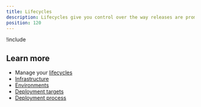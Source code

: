 ```yaml
---
title: Lifecycles
description: Lifecycles give you control over the way releases are promoted between environments.
position: 120
---
```


!include <lifecycles>

## Learn more

- Manage your [lifecycles](/docs/deployment-process/lifecycles/index.md)
- [Infrastructure](/docs/infrastructure/index.md)
- [Environments](/docs/infrastructure/environments/index.md)
- [Deployment targets](/docs/infrastructure/deployment-targets/index.md)
- [Deployment process](/docs/deployment-process/index.md)
